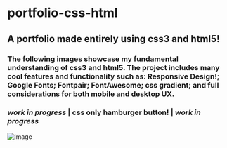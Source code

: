 # portfolio-css-html
## A portfolio made entirely using css3 and html5!
### The following images showcase my fundamental understanding of css3 and html5. The project includes many cool features and functionality such as: Responsive Design!; Google Fonts; Fontpair; FontAwesome; css gradient; and full considerations for both mobile and desktop UX.
### ***work in progress*** | css only hamburger button! | ***work in progress***
![image](https://github.com/JoeSchmitt-2/portfolio-css-html/assets/84737443/45965830-2115-4771-aaab-d50a79072993)
